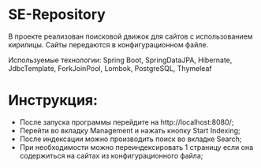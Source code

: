 # SE-Repository

В проекте реализован поисковой движок для сайтов с использованием кирилицы. Сайты передаются в конфигурационном файле. 

Используемые технологии: Spring Boot, SpringDataJPA, Hibernate, JdbcTemplate, ForkJoinPool, Lombok, PostgreSQL, Thymeleaf

# Инструкция: 
- После запуска программы перейдите на http://localhost:8080/;
- Перейти во вкладку Management и нажать кнопку Start Indexing;
- После индексации можно производить поиск во вкладке Search;
- При необходимости можно переиндексировать 1 страницу если она содержиться на сайтах из конфигурационного файла;
